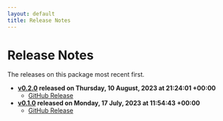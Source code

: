 ```yaml
---
layout: default
title: Release Notes
---
```


# Release Notes

The releases on this package most recent first.

- **[v0.2.0](release-notes-0.2.0.md) released on Thursday, 10 August, 2023 at 21:24:01 +00:00**
  - [GitHub Release](https://github.com/Stravaig-Projects/Stravaig.Clock/releases/tag/v0.2.0)
- **[v0.1.0](release-notes-0.1.0.md) released on Monday, 17 July, 2023 at 11:54:43 +00:00**
  - [GitHub Release](https://github.com/Stravaig-Projects/Stravaig.Clock/releases/tag/v0.1.0)
